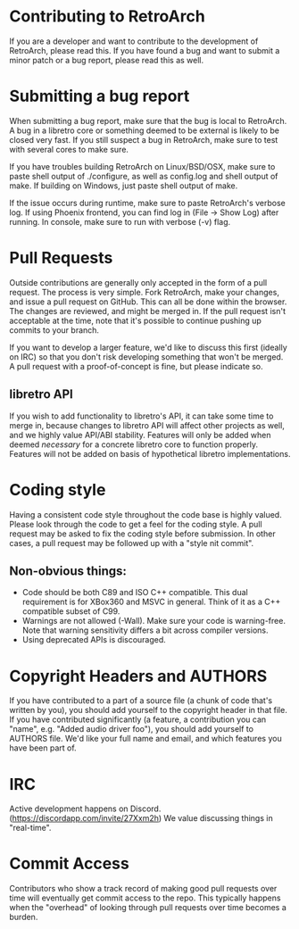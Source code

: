# Contributing to RetroArch

If you are a developer and want to contribute to the development of RetroArch, please read this.
If you have found a bug and want to submit a minor patch or a bug report, please read this as well.

# Submitting a bug report
When submitting a bug report, make sure that the bug is local to RetroArch.
A bug in a libretro core or something deemed to be external is likely to be closed very fast.
If you still suspect a bug in RetroArch, make sure to test with several cores to make sure.

If you have troubles building RetroArch on Linux/BSD/OSX, make sure to paste shell output of ./configure,
as well as config.log and shell output of make. If building on Windows, just paste shell output of make.

If the issue occurs during runtime, make sure to paste RetroArch's verbose log.
If using Phoenix frontend, you can find log in (File -> Show Log) after running.
In console, make sure to run with verbose (-v) flag.

# Pull Requests
Outside contributions are generally only accepted in the form of a pull request. The process is very simple.
Fork RetroArch, make your changes, and issue a pull request on GitHub. This can all be done within the browser.
The changes are reviewed, and might be merged in. If the pull request isn't acceptable at the time,
note that it's possible to continue pushing up commits to your branch.

If you want to develop a larger feature,
we'd like to discuss this first (ideally on IRC) so that you don't risk developing something
that won't be merged. A pull request with a proof-of-concept is fine, but please indicate so.

## libretro API
If you wish to add functionality to libretro's API, it can take some time to merge in, because changes
to libretro API will affect other projects as well, and we highly value API/ABI stability.
Features will only be added when deemed *necessary* for a concrete libretro core to function properly.
Features will not be added on basis of hypothetical libretro implementations.

# Coding style
Having a consistent code style throughout the code base is highly valued.
Please look through the code to get a feel for the coding style.
A pull request may be asked to fix the coding style before submission.
In other cases, a pull request may be followed up with a "style nit commit".

## Non-obvious things:
  - Code should be both C89 and ISO C++ compatible. This dual requirement is for XBox360 and MSVC in general. Think of it as a C++ compatible subset of C99.
  - Warnings are not allowed (-Wall). Make sure your code is warning-free. Note that warning sensitivity differs a bit across compiler versions.
  - Using deprecated APIs is discouraged.

# Copyright Headers and AUTHORS
If you have contributed to a part of a source file (a chunk of code that's written by you),
you should add yourself to the copyright header in that file.
If you have contributed significantly
(a feature, a contribution you can "name", e.g. "Added audio driver foo"), you should add yourself to AUTHORS file.
We'd like your full name and email, and which features you have been part of.

# IRC
Active development happens on Discord. (https://discordapp.com/invite/27Xxm2h)
We value discussing things in "real-time".

# Commit Access
Contributors who show a track record of making good pull requests over time will eventually get commit access to the repo.
This typically happens when the "overhead" of looking through pull requests over time becomes a burden.
